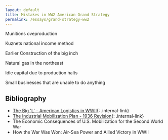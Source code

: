 ```yaml
---
layout: default
title: Mistakes in WW2 American Grand Strategy
permalink: /essays/grand-strategy-ww2
---
```


Munitions oveproduction

Kuznets national income method

Earlier Construction of the big inch

Natural gas in the northeast

Idle capital due to production halts

Small businesses that are unable to do anything



## Bibliography

- [The Big 'L' - American Logistics in WWII](/documents/big-l){: .internal-link}
- [The Industrial Mobilization Plan - 1936 Revision](/documents/imb-1936){: .internal-link}
- The Economic Consequences of U.S. Mobilization for the Second World War
- How the War Was Won: Air-Sea Power and Allied Victory in WWII
